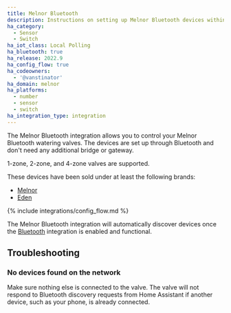 ```yaml
---
title: Melnor Bluetooth
description: Instructions on setting up Melnor Bluetooth devices within Home Assistant.
ha_category:
  - Sensor
  - Switch
ha_iot_class: Local Polling
ha_bluetooth: true
ha_release: 2022.9
ha_config_flow: true
ha_codeowners:
  - '@vanstinator'
ha_domain: melnor
ha_platforms:
  - number
  - sensor
  - switch
ha_integration_type: integration
---
```


The Melnor Bluetooth integration allows you to control your Melnor Bluetooth watering valves.
The devices are set up through Bluetooth and don't need any additional bridge or gateway.

1-zone, 2-zone, and 4-zone valves are supported.

These devices have been sold under at least the following brands:

- [Melnor](https://melnor.com/)
- [Eden](https://edengarden.com/)

{% include integrations/config_flow.md %}

The Melnor Bluetooth integration will automatically discover devices once the [Bluetooth](/integrations/bluetooth/) integration is enabled and functional.

## Troubleshooting

### No devices found on the network

Make sure nothing else is connected to the valve. The valve will not respond to Bluetooth discovery requests from Home Assistant if another device, such as your phone, is already connected.
